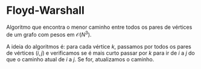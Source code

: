 # Floyd-Warshall

Algoritmo que encontra o menor caminho entre todos os pares de vértices de um grafo com pesos em $\mathcal{O}(N^3)$.

A ideia do algoritmos é: para cada vértice $k$, passamos por todos os pares de vértices $(i, j)$ e verificamos se é mais curto passar por $k$ para ir de $i$ a $j$ do que o caminho atual de $i$ a $j$. Se for, atualizamos o caminho.
